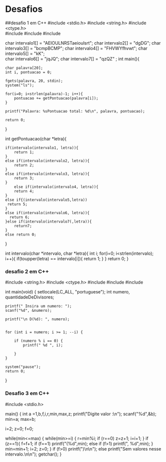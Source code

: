 # Desafios
##desafio 1 em C++
#include <stdio.h>
#include <string.h>
#include <ctype.h>   
#include <string>
#include <cstdlib>
#include <fstream>

char intervalo1[] = "AEIOULNRSTaeioulsrt";
char intervalo2[] = "dgDG";
char intervalo3[] = "bcmpBCMP";
char intervalo4[] = "FHVWYfhvwt";
char intervalo5[] = "kK";                  
char intervalo6[] = "jqJQ";
char intervalo7[] = "qzQZ" ;
int main(){

    char palavra[20];
    int i, pontuacao = 0;

    fgets(palavra, 20, stdin);
    system("ls");

    for(i=0; i<strlen(palavra)-1; i++){
        pontuacao += getPontuacao(palavra[i]);
    }

    printf("Palavra: %sPontuacao total: %d\n", palavra, pontuacao);

    return 0;
}

int getPontuacao(char *letra){

    if(intervalo(intervalo1, letra)){
        return 1;
    }
    else if(intervalo(intervalo2, letra)){
        return 2;
    }
    else if(intervalo(intervalo3, letra)){
        return 3;
    }
        else if(intervalo(intervalo4, letra)){
        return 4;
    }
    else if{(intervalo(intervalo5,letra))
     return 5;
	}
	else if(intervalo(intervalo6, letra)){
      return 6;
	}else if(intervalo(intervalo7(,letra)){
		return7;
	}
    else return 0;

}

int intervalo(char *intervalo, char *letra){
    int i;
    for(i=0; i<strlen(intervalo); i++){
        if(toupper(letra) == intervalo[i]){
            return 1;
        }
    }
    return 0;
}

### desafio 2 em C++

#include <string.h>
#include <ctype.h>
#include <string>
#include <cstdlib>
#include <fstream>

int main(void) {
	setlocale(LC_ALL, "portuguese");
    int numero, quantidadeDeDivisores;
    
    printf(" Insira um numero: ");
    scanf("%d", &numero);
    
    printf("\n D(%d): ", numero);
    
   
    for (int i = numero; i >= 1; --i) {
        
        if (numero % i == 0) {
            printf(" %d ", i);
            
        }
    } 
    
    system("pause");
    return 0;
    
}

### Desafio 3 em C++
#include <stdio.h>

main() {
	int a =1,b,f,i,r,min,max,z;
	printf("Digite valor :\n");
	scanf("%d",&b);
	    min=a; max=b;
    
i=2; z=0; f=0;

while(min<=max) {
    while(min>=i) {
        r=min%i;
    if (r==0)
        z=z+1; i=i+1;
    }
    if (z==1){
        f=f+1;  if (f==1)
                    printf("(%d",min);
            else if (f>1)
                    printf(", %d",min);
    }
    min=min+1; i=2; z=0;
    }
if (f>0)
    printf(")\n\n");
else
    printf("Sem valores nesse intervalo.\n\n");
getchar();
}
